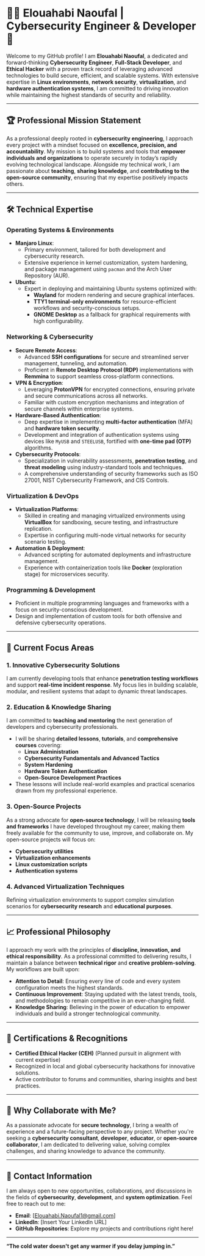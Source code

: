 # 👨‍💻 Elouahabi Naoufal | Cybersecurity Engineer & Developer 🚀  

Welcome to my GitHub profile! I am **Elouahabi Naoufal**, a dedicated and forward-thinking **Cybersecurity Engineer**, **Full-Stack Developer**, and **Ethical Hacker** with a proven track record of leveraging advanced technologies to build secure, efficient, and scalable systems. With extensive expertise in **Linux environments**, **network security**, **virtualization**, and **hardware authentication systems**, I am committed to driving innovation while maintaining the highest standards of security and reliability.

---

## 🏆 Professional Mission Statement  

As a professional deeply rooted in **cybersecurity engineering**, I approach every project with a mindset focused on **excellence, precision, and accountability**. My mission is to build systems and tools that **empower individuals and organizations** to operate securely in today’s rapidly evolving technological landscape. Alongside my technical work, I am passionate about **teaching**, **sharing knowledge**, and **contributing to the open-source community**, ensuring that my expertise positively impacts others.

---

## 🛠️ Technical Expertise  

### **Operating Systems & Environments**  
- **Manjaro Linux**:
  - Primary environment, tailored for both development and cybersecurity research.  
  - Extensive experience in kernel customization, system hardening, and package management using `pacman` and the Arch User Repository (AUR).  
- **Ubuntu**:
  - Expert in deploying and maintaining Ubuntu systems optimized with:  
    - **Wayland** for modern rendering and secure graphical interfaces.  
    - **TTY1 terminal-only environments** for resource-efficient workflows and security-conscious setups.  
    - **GNOME Desktop** as a fallback for graphical requirements with high configurability.  

### **Networking & Cybersecurity**  
- **Secure Remote Access**:
  - Advanced **SSH configurations** for secure and streamlined server management, tunneling, and automation.  
  - Proficient in **Remote Desktop Protocol (RDP)** implementations with **Remmina** to support seamless cross-platform connections.  
- **VPN & Encryption**:
  - Leveraging **ProtonVPN** for encrypted connections, ensuring private and secure communications across all networks.  
  - Familiar with custom encryption mechanisms and integration of secure channels within enterprise systems.  
- **Hardware-Based Authentication**:
  - Deep expertise in implementing **multi-factor authentication** (MFA) and **hardware token security**.  
  - Development and integration of authentication systems using devices like `MyUSB` and `STEELUSB`, fortified with **one-time pad (OTP)** algorithms.  
- **Cybersecurity Protocols**:
  - Specialization in vulnerability assessments, **penetration testing**, and **threat modeling** using industry-standard tools and techniques.  
  - A comprehensive understanding of security frameworks such as ISO 27001, NIST Cybersecurity Framework, and CIS Controls.  

### **Virtualization & DevOps**  
- **Virtualization Platforms**:
  - Skilled in creating and managing virtualized environments using **VirtualBox** for sandboxing, secure testing, and infrastructure replication.  
  - Expertise in configuring multi-node virtual networks for security scenario testing.  
- **Automation & Deployment**:
  - Advanced scripting for automated deployments and infrastructure management.  
  - Experience with containerization tools like **Docker** (exploration stage) for microservices security.

### **Programming & Development**  
- Proficient in multiple programming languages and frameworks with a focus on security-conscious development.  
- Design and implementation of custom tools for both offensive and defensive cybersecurity operations.  

---

## 📂 Current Focus Areas  

### 1. **Innovative Cybersecurity Solutions**  
I am currently developing tools that enhance **penetration testing workflows** and support **real-time incident response**. My focus lies in building scalable, modular, and resilient systems that adapt to dynamic threat landscapes.  

### 2. **Education & Knowledge Sharing**  
I am committed to **teaching and mentoring** the next generation of developers and cybersecurity professionals.  
- I will be sharing **detailed lessons**, **tutorials**, and **comprehensive courses** covering:  
  - **Linux Administration**  
  - **Cybersecurity Fundamentals and Advanced Tactics**  
  - **System Hardening**  
  - **Hardware Token Authentication**  
  - **Open-Source Development Practices**  
- These lessons will include real-world examples and practical scenarios drawn from my professional experience.

### 3. **Open-Source Projects**  
As a strong advocate for **open-source technology**, I will be releasing **tools and frameworks** I have developed throughout my career, making them freely available for the community to use, improve, and collaborate on. My open-source projects will focus on:  
- **Cybersecurity utilities**  
- **Virtualization enhancements**  
- **Linux customization scripts**  
- **Authentication systems**  

### 4. **Advanced Virtualization Techniques**  
Refining virtualization environments to support complex simulation scenarios for **cybersecurity research** and **educational purposes**.  

---

## 📈 Professional Philosophy  

I approach my work with the principles of **discipline, innovation, and ethical responsibility**. As a professional committed to delivering results, I maintain a balance between **technical rigor** and **creative problem-solving**. My workflows are built upon:  
- **Attention to Detail**: Ensuring every line of code and every system configuration meets the highest standards.  
- **Continuous Improvement**: Staying updated with the latest trends, tools, and methodologies to remain competitive in an ever-changing field.  
- **Knowledge Sharing**: Believing in the power of education to empower individuals and build a stronger technological community.  

---

## 📌 Certifications & Recognitions  

- **Certified Ethical Hacker (CEH)** (Planned pursuit in alignment with current expertise)  
- Recognized in local and global cybersecurity hackathons for innovative solutions.  
- Active contributor to forums and communities, sharing insights and best practices.  

---

## 🌟 Why Collaborate with Me?  

As a passionate advocate for **secure technology**, I bring a wealth of experience and a future-facing perspective to any project. Whether you're seeking a **cybersecurity consultant**, **developer**, **educator**, or **open-source collaborator**, I am dedicated to delivering value, solving complex challenges, and sharing knowledge to advance the community.  

---

## 💬 Contact Information  

I am always open to new opportunities, collaborations, and discussions in the fields of **cybersecurity**, **development**, and **system optimization**. Feel free to reach out to me:  
- **Email**: [Elouahabi.Naoufal1@gmail.com]  
- **LinkedIn**: [Insert Your LinkedIn URL]  
- **GitHub Repositories**: Explore my projects and contributions right here!  

---

**“The cold water doesn't get any warmer if you delay jumping in.”**  
